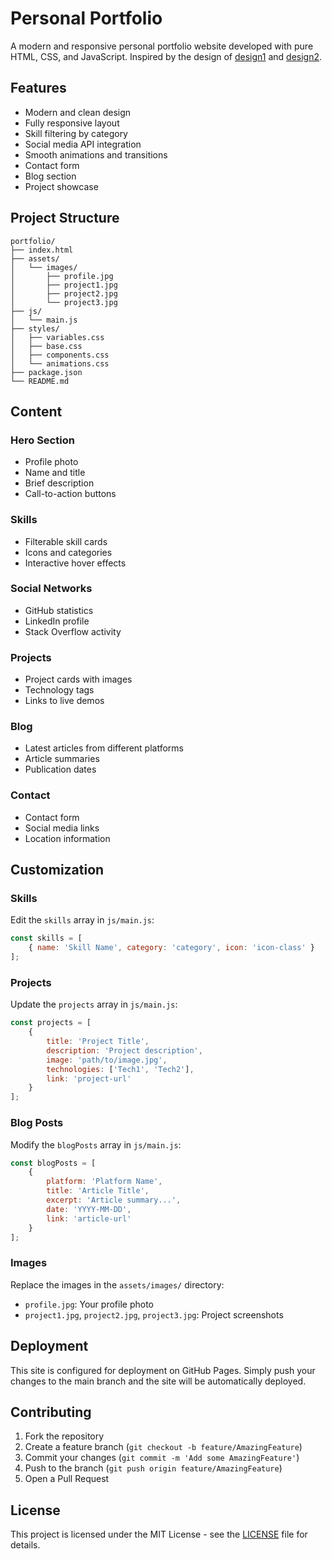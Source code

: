 # Personal Portfolio

A modern and responsive personal portfolio website developed with pure HTML, CSS, and JavaScript. Inspired by the design of [design1](https://design1.io) and [design2](https://design2.io).

## Features

- Modern and clean design
- Fully responsive layout
- Skill filtering by category
- Social media API integration
- Smooth animations and transitions
- Contact form
- Blog section
- Project showcase

## Project Structure

```
portfolio/
├── index.html
├── assets/
│   └── images/
│       ├── profile.jpg
│       ├── project1.jpg
│       ├── project2.jpg
│       └── project3.jpg
├── js/
│   └── main.js
├── styles/
│   ├── variables.css
│   ├── base.css
│   ├── components.css
│   └── animations.css
├── package.json
└── README.md
```

## Content

### Hero Section
- Profile photo
- Name and title
- Brief description
- Call-to-action buttons

### Skills
- Filterable skill cards
- Icons and categories
- Interactive hover effects

### Social Networks
- GitHub statistics
- LinkedIn profile
- Stack Overflow activity

### Projects
- Project cards with images
- Technology tags
- Links to live demos

### Blog
- Latest articles from different platforms
- Article summaries
- Publication dates

### Contact
- Contact form
- Social media links
- Location information

## Customization

### Skills
Edit the `skills` array in `js/main.js`:
```javascript
const skills = [
    { name: 'Skill Name', category: 'category', icon: 'icon-class' }
];
```

### Projects
Update the `projects` array in `js/main.js`:
```javascript
const projects = [
    {
        title: 'Project Title',
        description: 'Project description',
        image: 'path/to/image.jpg',
        technologies: ['Tech1', 'Tech2'],
        link: 'project-url'
    }
];
```

### Blog Posts
Modify the `blogPosts` array in `js/main.js`:
```javascript
const blogPosts = [
    {
        platform: 'Platform Name',
        title: 'Article Title',
        excerpt: 'Article summary...',
        date: 'YYYY-MM-DD',
        link: 'article-url'
    }
];
```

### Images
Replace the images in the `assets/images/` directory:
- `profile.jpg`: Your profile photo
- `project1.jpg`, `project2.jpg`, `project3.jpg`: Project screenshots

## Deployment

This site is configured for deployment on GitHub Pages. Simply push your changes to the main branch and the site will be automatically deployed.

## Contributing

1. Fork the repository
2. Create a feature branch (`git checkout -b feature/AmazingFeature`)
3. Commit your changes (`git commit -m 'Add some AmazingFeature'`)
4. Push to the branch (`git push origin feature/AmazingFeature`)
5. Open a Pull Request

## License

This project is licensed under the MIT License - see the [LICENSE](LICENSE) file for details. 